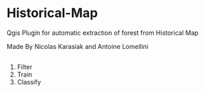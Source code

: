 # Historical-Map
Qgis Plugin for automatic extraction of forest from Historical Map

Made By Nicolas Karasiak and Antoine Lomellini

##
##
1. Filter
2. Train
3. Classify
